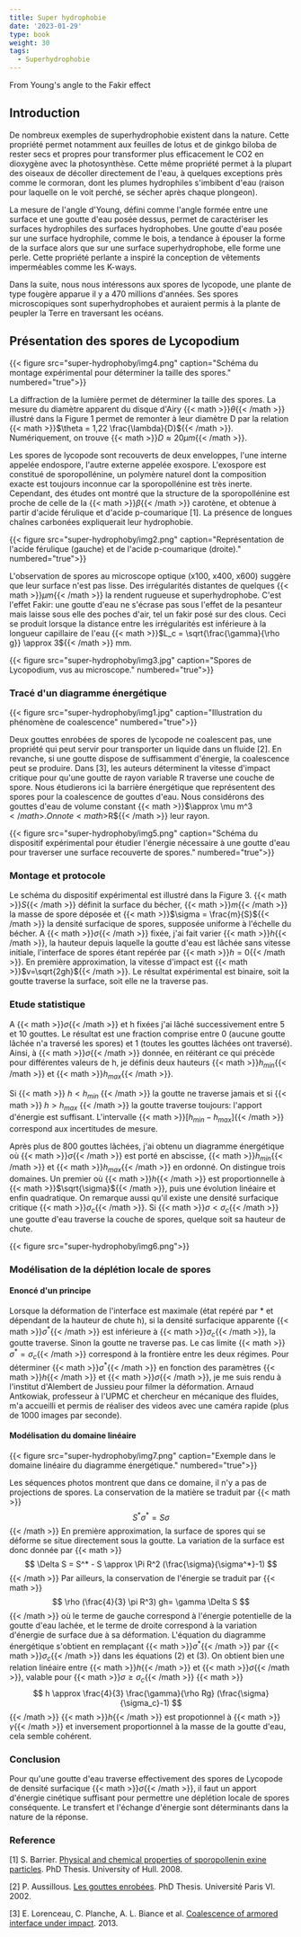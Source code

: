 ```yaml
---
title: Super hydrophobie
date: '2023-01-29'
type: book
weight: 30
tags:
  - Superhydrophobie
---
```


From Young's angle to the Fakir effect

<!--more-->

## Introduction

De nombreux exemples de superhydrophobie existent dans la nature. Cette propriété permet notamment aux feuilles de lotus et de ginkgo biloba de rester secs et propres pour transformer plus efficacement le CO2 en dioxygène avec la photosynthèse. Cette même propriété permet à la plupart des oiseaux de décoller directement de l'eau, à quelques exceptions près comme le cormoran, dont les plumes hydrophiles s'imbibent d'eau (raison pour laquelle on le voit perché, se sécher après chaque plongeon).

La mesure de l'angle d'Young, défini comme l'angle formée entre une surface et une goutte d'eau posée dessus, permet de caractériser les surfaces hydrophiles des surfaces hydrophobes. Une goutte d'eau posée sur une surface hydrophile, comme le bois, a tendance à épouser la forme de la surface alors que sur une surface superhydrophobe, elle forme une perle. Cette propriété perlante a inspiré la conception de vêtements imperméables comme les K-ways.

Dans la suite, nous nous intéressons aux spores de lycopode, une plante de type fougère apparue il y a 470 millions d'années. Ses spores microscopiques sont superhydrophobes et auraient permis à la plante de peupler la Terre en traversant les océans.

## Présentation des spores de Lycopodium

{{< figure src="super-hydrophoby/img4.png" caption="Schéma du montage expérimental pour déterminer la taille des spores." numbered="true">}}

La diffraction de la lumière permet de déterminer la taille des spores. La mesure du diamètre apparent du disque d'Airy {{< math >}}$\theta${{< /math >}} illustré dans la Figure 1 permet de remonter à leur diamètre D par la relation {{< math >}}$\theta = 1,22 \frac{\lambda}{D}${{< /math >}}. Numériquement, on trouve {{< math >}}$D\approx 20 \mu m${{< /math >}}.

Les spores de lycopode sont recouverts de deux enveloppes, l'une
interne appelée endospore, l'autre externe appelée exospore. L'exospore est constitué de sporopollénine, un polymère naturel dont la composition exacte est toujours inconnue car la sporopollénine est très inerte. Cependant, des études ont montré que la structure de la sporopollénine est proche de celle de la {{< math >}}$\beta${{< /math >}} carotène, et obtenue à partir d'acide férulique et d'acide p-coumarique [1]. La présence de longues chaînes carbonées expliquerait leur hydrophobie.

{{< figure src="super-hydrophoby/img2.png" caption="Représentation de l'acide férulique (gauche) et de l'acide p-coumarique (droite)." numbered="true">}}

L'observation de spores au microscope optique (x100, x400, x600) suggère que leur surface n'est pas lisse.
Des irrégularités distantes
de quelques {{< math >}}$\mu m${{< /math >}} la rendent rugueuse et superhydrophobe. C'est l'effet Fakir: une goutte d'eau ne s'écrase pas sous l'effet de la pesanteur mais laisse sous elle des poches d'air, tel un fakir posé sur des clous. Ceci se produit lorsque la distance entre les irrégularités est inférieure à la longueur capillaire de l'eau {{< math >}}$L_c = \sqrt{\frac{\gamma}{\rho g}} \approx 3${{< /math >}} mm. 

{{< figure src="super-hydrophoby/img3.jpg" caption="Spores de Lycopodium, vus au microscope." numbered="true">}}

### Tracé d'un diagramme énergétique

{{< figure src="super-hydrophoby/img1.jpg" caption="Illustration du phénomène de coalescence" numbered="true">}}

Deux gouttes enrobées de spores de lycopode ne coalescent pas, une propriété qui peut servir pour transporter un liquide dans un fluide [2]. En revanche, si une goutte dispose de suffisamment d'énergie, la coalescence peut se produire. Dans [3], les auteurs déterminent la vitesse d'impact critique pour qu'une goutte de rayon variable R traverse une couche de spore. Nous étudierons ici la barrière énergétique que représentent des spores pour la coalescence de gouttes d'eau. Nous considérons des gouttes d'eau de volume constant {{< math >}}$\approx \mu m^3 ${{< /math >}}. On note {{< math >}}$R${{< /math >}} leur rayon.

{{< figure src="super-hydrophoby/img5.png" caption="Schéma du dispositif expérimental pour étudier l'énergie nécessaire à une goutte d'eau pour traverser une surface recouverte de spores." numbered="true">}}

### Montage et protocole

Le schéma du dispositif expérimental est illustré dans la Figure 3. {{< math >}}$S${{< /math >}} définit la surface du bécher, {{< math >}}$m${{< /math >}} la masse de spore déposée et {{< math >}}$\sigma = \frac{m}{S}${{< /math >}}
la densité surfacique de spores, supposée uniforme à l'échelle du bécher. A {{< math >}}$\sigma${{< /math >}} fixée, j'ai fait varier {{< math >}}$h${{< /math >}}, la hauteur depuis laquelle la goutte d'eau est lâchée sans vitesse initiale, l'interface de spores étant repérée par {{< math >}}$h=0${{< /math >}}. En première approximation, la vitesse d'impact est {{< math >}}$v=\sqrt{2gh}${{< /math >}}. Le résultat expérimental est binaire, soit la goutte traverse la surface, soit elle ne la traverse pas.

### Etude statistique

A {{< math >}}$\sigma${{< /math >}} et h fixées j'ai lâché successivement entre 5 et 10 gouttes. Le résultat est une fraction comprise
entre 0 (aucune goutte lâchée n'a traversé les spores) et 1 (toutes les gouttes lâchées ont traversé).
Ainsi, à {{< math >}}$\sigma${{< /math >}} donnée, en réitérant ce qui précède pour différentes valeurs de h, je définis deux hauteurs {{< math >}}$h_{min}${{< /math >}} et {{< math >}}$h_{max}${{< /math >}}.

Si {{< math >}} $h < h_{min}$ {{< /math >}} la goutte ne traverse jamais et si {{< math >}} $h > h_{max}$ {{< /math >}} la goutte traverse toujours: l'apport d'énergie est suffisant. L'intervalle {{< math >}}$[h_{min}-h_{max}]${{< /math >}} correspond aux incertitudes de mesure.

Après plus de 800 gouttes lâchées, j'ai obtenu un diagramme énergétique où {{< math >}}$\sigma${{< /math >}} est porté en abscisse, {{< math >}}$h_{min}${{< /math >}} et {{< math >}}$h_{max}${{< /math >}} en ordonné. On distingue trois domaines. Un premier où {{< math >}}$h${{< /math >}} est proportionnelle à {{< math >}}$\sqrt{\sigma}${{< /math >}}, puis une évolution linéaire et enfin quadratique. On remarque aussi qu'il existe une densité surfacique critique {{< math >}}$\sigma_c${{< /math >}}. Si {{< math >}}$\sigma< \sigma_c${{< /math >}} une goutte d'eau traverse la couche de spores, quelque soit sa hauteur de chute.

{{< figure src="super-hydrophoby/img6.png">}}

### Modélisation de la déplétion locale de spores

#### Enoncé d'un principe

Lorsque la déformation de l'interface est maximale (état repéré par * et dépendant de la hauteur de chute h),
si la densité surfacique apparente {{< math >}}$\sigma^*${{< /math >}} est inférieure à {{< math >}}$\sigma_c${{< /math >}}, la goutte traverse.
Sinon la goutte ne traverse pas. Le cas limite {{< math >}}$\sigma^*=\sigma_c${{< /math >}} correspond à la frontière entre les deux régimes. Pour déterminer {{< math >}}$\sigma^*${{< /math >}} en fonction des paramètres {{< math >}}$h${{< /math >}} et {{< math >}}$\sigma${{< /math >}}, je me suis rendu à l'institut d'Alembert de Jussieu pour filmer la déformation. Arnaud Antkowiak, professeur à l'UPMC et chercheur en mécanique des fluides, m'a accueilli et permis de réaliser des videos avec une caméra rapide (plus de 1000 images par seconde).

#### Modélisation du domaine linéaire

{{< figure src="super-hydrophoby/img7.png" caption="Exemple dans le domaine linéaire du diagramme énergétique." numbered="true">}}

Les séquences photos montrent que dans ce domaine, il
n'y a pas de projections de spores. La conservation de la matière se traduit par
{{< math >}}$$
    S^* \sigma^*=S\sigma
$${{< /math >}}
En première approximation, la surface de spores qui se déforme se situe directement sous la goutte. La variation de la surface est donc donnée par
{{< math >}}$$
    \Delta S = S^* - S \approx \Pi R^2 (\frac{\sigma}{\sigma^*}-1)
$${{< /math >}}
Par ailleurs, la conservation de l'énergie se traduit par 
{{< math >}}$$
    \rho (\frac{4}{3} \pi R^3) gh= \gamma \Delta S
$${{< /math >}}
où le terme de gauche correspond à l'énergie potentielle de la goutte d'eau lachée, et le terme de droite correspond à la variation d'énergie de surface due à sa déformation.
L'équation du diagramme énergétique s'obtient en remplaçant {{< math >}}$\sigma^*${{< /math >}} par {{< math >}}$\sigma_c${{< /math >}} dans les équations (2) et (3). On obtient bien une relation linéaire entre {{< math >}}$h${{< /math >}} et {{< math >}}$\sigma${{< /math >}}, valable pour {{< math >}}$\sigma \geq \sigma_c${{< /math >}}
{{< math >}}$$
    h \approx \frac{4}{3} \frac{\gamma}{\rho Rg} (\frac{\sigma}{\sigma_c}-1)
$${{< /math >}}
{{< math >}}$h${{< /math >}} est propotionnel à {{< math >}}$\gamma${{< /math >}} et inversement proportionnel à la masse de la goutte d'eau, cela semble cohérent.

### Conclusion

Pour qu'une goutte d'eau traverse effectivement des spores de Lycopode de densité surfacique {{< math >}}$\sigma${{< /math >}}, il faut un apport d'énergie cinétique suffisant pour permettre
une déplétion locale de spores conséquente. Le transfert et l'échange d'énergie sont déterminants dans la nature de la réponse.

### Reference

[1] S. Barrier. [Physical and chemical properties of sporopollenin exine particles](https://core.ac.uk/download/pdf/9841868.pdf). PhD Thesis. University of Hull. 2008.

[2] P. Aussillous. [Les gouttes enrobées](https://theses.hal.science/tel-00003630). PhD Thesis. Université Paris VI. 2002.

[3] E. Lorenceau, C. Planche, A. L. Biance et al. [Coalescence of armored interface under impact](https://aip.scitation.org/doi/abs/10.1063/1.4801320). 2013.
